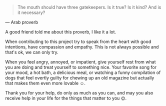 >The mouth should have three gatekeepers. Is it true? Is it kind? And is it necessary?

― Arab proverb

A good friend told me about this proverb, I like it a lot.

When contributing to this project try to speak from the heart with good intentions, have compassion and empathy. This is not always possible and that's ok, we can only try.

When you feel angry, annoyed, or impatient, give yourself rest from what you are doing and treat yourself to something nice. Your favorite song for your mood, a hot bath, a delicious meal, or watching a funny compilation of dogs that feel overtly guilty for chewing up an old magazine but actually that makes them even more lovable ☺️.

Thank you for your help, do only as much as you can, and may you also receive help in your life for the things that matter to you 🌞.

